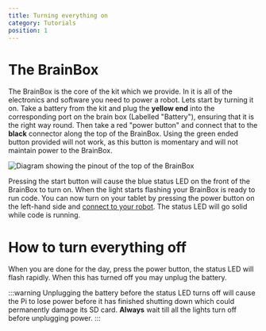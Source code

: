 ```yaml
---
title: Turning everything on
category: Tutorials
position: 1
---
```

# The BrainBox

The BrainBox is the core of the kit which we provide. In it is all of the electronics and software you need to power a robot. Lets start by turning it on. Take a battery from the kit and plug the **yellow end** into the corresponding port on the brain box (Labelled "Battery"), ensuring that it is the right way round. Then take a red "power button" and connect that to the **black** connector along the top of the BrainBox. Using the green ended button provided will not work, as this button is momentary and will not maintain power to the BrainBox.

![Diagram showing the pinout of the top of the BrainBox](/images/gpio.png)

Pressing the start button will cause the blue status LED on the front of the BrainBox to turn on. When the light starts flashing your BrainBox is ready to run code. You can now turn on your tablet by pressing the power button on the left-hand side and [connect to your robot](/connecting.md). The status LED will go solid while code is running.

# How to turn everything off

When you are done for the day, press the power button, the status LED will flash rapidly. When this has turned off you may unplug the battery.

:::warning
Unplugging the battery before the status LED turns off will cause the Pi to lose power before it has finished shutting down which could permanently damage its SD card. **Always** wait till all the lights turn off before unplugging power.
:::  
